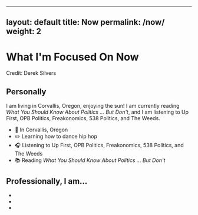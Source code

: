 ---
 layout: default
 title: Now
 permalink: /now/
 weight: 2
 ---
 
 # What I'm Focused On Now
Credit: Derek Silvers

## Personally
I am living in Corvallis, Oregon, enjoying the sun! 
I am currently reading *What You Should Know About Politics ... But Don't*,
and I am listening to Up First, OPB Politics, Freakonomics, 538 Politics, and The Weeds.
* :round_pushpin: In Corvallis, Oregon
* :pencil2: Learning how to dance hip hop
* :headphones: Listening to Up First, OPB Politics, Freakonomics, 538 Politics, and The Weeds
* :books:  Reading *What You Should Know About Politics ... But Don't*

## Professionally, I am...
* 
*
*
